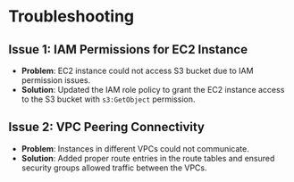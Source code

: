 # Troubleshooting

## Issue 1: IAM Permissions for EC2 Instance
- **Problem**: EC2 instance could not access S3 bucket due to IAM permission issues.
- **Solution**: Updated the IAM role policy to grant the EC2 instance access to the S3 bucket with `s3:GetObject` permission.

## Issue 2: VPC Peering Connectivity
- **Problem**: Instances in different VPCs could not communicate.
- **Solution**: Added proper route entries in the route tables and ensured security groups allowed traffic between the VPCs.
